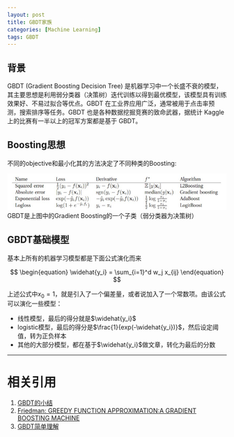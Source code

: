 ```yaml
---
layout: post
title: GBDT家族
categories: [Machine Learning]
tags: GBDT 
---
```


## 背景

GBDT (Gradient Boosting Decision Tree) 是机器学习中一个长盛不衰的模型，其主要思想是利用弱分类器（决策树）迭代训练以得到最优模型，该模型具有训练效果好、不易过拟合等优点。GBDT 在工业界应用广泛，通常被用于点击率预测，搜索排序等任务。GBDT 也是各种数据挖掘竞赛的致命武器，据统计 Kaggle 上的比赛有一半以上的冠军方案都是基于 GBDT。 

## Boosting思想

不同的objective和最小化其的方法决定了不同种类的Boosting:

![boosting-objective](/assets/images/blog/gbdt/boosting-objective.jpg)
GBDT是上图中的Gradient Boosting的一个子类（弱分类器为决策树）


## GBDT基础模型

基本上所有的机器学习模型都是下面公式演化而来

$$
\begin{equation}
   \widehat{y_i} = \sum_{i=1}^d w_j x_{ij}
\end{equation}
$$

上述公式中$x_0=1$，就是引入了一个偏差量，或者说加入了一个常数项。由该公式可以演化一些模型：
- 线性模型，最后的得分就是$\widehat{y_i}$
- logistic模型，最后的得分是$\frac{1}{exp(-\widehat{y_i})}$，然后设定阈值，转为正负样本
- 其他的大部分模型，都在基于$\widehat{y_i}$做文章，转化为最后的分数

---
# 相关引用
1. [GBDT的小结](https://blog.csdn.net/niuniuyuh/article/details/76922210)
2. [Friedman: GREEDY FUNCTION APPROXIMATION:A GRADIENT BOOSTING MACHINE](https://projecteuclid.org/download/pdf_1/euclid.aos/1013203451)
3. [GBDT简单理解](https://blog.csdn.net/meanme/article/details/50914222)